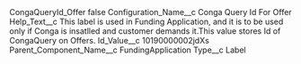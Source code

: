 <?xml version="1.0" encoding="UTF-8"?>
<CustomMetadata xmlns="http://soap.sforce.com/2006/04/metadata" xmlns:xsi="http://www.w3.org/2001/XMLSchema-instance" xmlns:xsd="http://www.w3.org/2001/XMLSchema">
    <label>CongaQueryId_Offer</label>
    <protected>false</protected>
    <values>
        <field>Configuration_Name__c</field>
        <value xsi:type="xsd:string">Conga Query Id For Offer</value>
    </values>
    <values>
        <field>Help_Text__c</field>
        <value xsi:type="xsd:string">This label is used in Funding Application, and it is to be used only if Conga is insatlled and customer demands it.This value stores Id of CongaQuery on Offers.</value>
    </values>
    <values>
        <field>Id_Value__c</field>
        <value xsi:type="xsd:string">10190000002jdXs</value>
    </values>
    <values>
        <field>Parent_Component_Name__c</field>
        <value xsi:type="xsd:string">FundingApplication</value>
    </values>
    <values>
        <field>Type__c</field>
        <value xsi:type="xsd:string">Label</value>
    </values>
</CustomMetadata>
